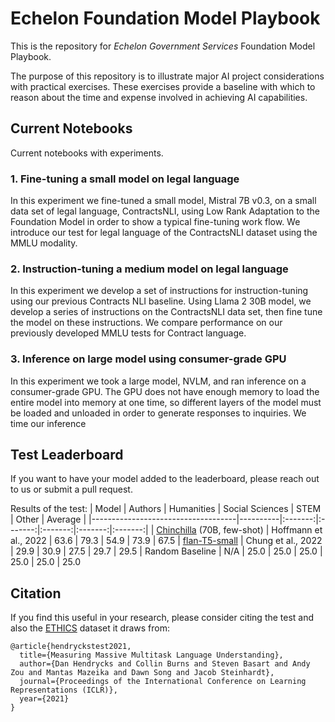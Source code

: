 # Echelon Foundation Model Playbook

This is the repository for *Echelon Government Services* Foundation Model Playbook.

The purpose of this repository is to illustrate major AI project considerations with practical exercises. These exercises provide a baseline with which to reason about the time and expense involved in achieving AI capabilities. 


## Current Notebooks

Current notebooks with experiments.

### 1. Fine-tuning a small model on legal language

In this experiment we fine-tuned a small model, Mistral 7B v0.3, on a small data set of legal language,
ContractsNLI, using Low Rank Adaptation to the Foundation Model in order to show a typical fine-tuning work flow. We introduce our test for legal language of the ContractsNLI dataset using the MMLU modality.

### 2. Instruction-tuning a medium model on legal language

In this experiment we develop a set of instructions for instruction-tuning using our previous Contracts NLI baseline. Using Llama 2 30B model, we develop a series of instructions on the ContractsNLI data set, then fine tune the model on these instructions. We compare performance on our previously developed MMLU tests for Contract language.

### 3. Inference on large model using consumer-grade GPU

In this experiment we took a large model, NVLM, and ran inference on a consumer-grade GPU. The GPU does not have enough memory to load the entire model into memory at one time, so different layers of the model must be loaded and unloaded in order to generate responses to inquiries. We time our inference

## Test Leaderboard

If you want to have your model added to the leaderboard, please reach out to us or submit a pull request.


Results of the test:
|                Model               | Authors |  Humanities |  Social Sciences  | STEM | Other | Average |
|------------------------------------|----------|:-------:|:-------:|:-------:|:-------:|:-------:|
| [Chinchilla](https://arxiv.org/abs/2203.15556) (70B, few-shot) | Hoffmann et al., 2022 | 63.6 | 79.3 | 54.9 | 73.9 | 67.5
| [flan-T5-small](https://arxiv.org/abs/2210.11416) | Chung et al., 2022 | 29.9 | 30.9 | 27.5 | 29.7 | 29.5
| Random Baseline           | N/A | 25.0 | 25.0 | 25.0 | 25.0 | 25.0 | 25.0


## Citation

If you find this useful in your research, please consider citing the test and also the [ETHICS](https://arxiv.org/abs/2008.02275) dataset it draws from:

    @article{hendryckstest2021,
      title={Measuring Massive Multitask Language Understanding},
      author={Dan Hendrycks and Collin Burns and Steven Basart and Andy Zou and Mantas Mazeika and Dawn Song and Jacob Steinhardt},
      journal={Proceedings of the International Conference on Learning Representations (ICLR)},
      year={2021}
    }
